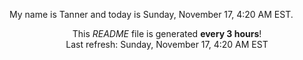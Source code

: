 My name is Tanner and today is Sunday, November 17, 4:20 AM EST.

<p align="center">This <i>README</i> file is generated <b>every 3 hours</b>!</br>Last refresh: Sunday, November 17, 4:20 AM EST<br /></p>
